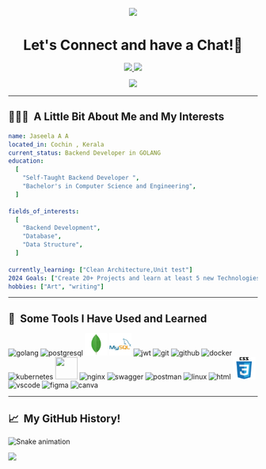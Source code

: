<p align="center">
  <img src="//capsule-render.vercel.app/api?type=waving&color=gradient&text=Hello!&height=100&section=header"/>
</p>

<h1 align="center">
  Let's Connect and have a Chat!💬
</h1>

<p align="center">

<a href="https://www.linkedin.com/in/jaseela-a-a-312439241"> 
  <img height="50" src="https://user-images.githubusercontent.com/46517096/166973395-19676cd8-f8ec-4abf-83ff-da8243505b82.png"/>
</a>

<a href="https://www.instagram.com/_jaseel_a_ali_/">
  <img height="50" src="https://user-images.githubusercontent.com/46517096/166974368-9798f39f-1f46-499c-b14e-81f0a3f83a06.png"/>
</a>
</p>

<p align="center">
  <img src= "https://i.pinimg.com/originals/ba/76/ef/ba76ef5073422254cdd76038a817875c--gif-cool-anime-fight.jpg">
</p>

---

<h2> 👨🏻‍💻 &nbsp;A Little Bit About Me and My Interests</h2>

```yaml
name: Jaseela A A 
located_in: Cochin , Kerala
current_status: Backend Developer in GOLANG
education:
  [
    "Self-Taught Backend Developer ",
    "Bachelor's in Computer Science and Engineering",
  ]

fields_of_interests:
  [
    "Backend Development",
    "Database",
    "Data Structure",
  ]
  
currently_learning: ["Clean Architecture,Unit test"]
2024 Goals: ["Create 20+ Projects and learn at least 5 new Technologies."]
hobbies: ["Art", "writing"]
```
  
---  
  
<h2> 🚀 &nbsp;Some Tools I Have Used and Learned</h2>
<p align="left">
  <img src="https://cdn.jsdelivr.net/gh/devicons/devicon/icons/go/go-original.svg" alt="golang" width="45" height="45"/>
   <img src="https://upload.wikimedia.org/wikipedia/commons/2/29/Postgresql_elephant.svg" alt="postgresql" width="45" height="45"/>
<img src="https://raw.githubusercontent.com/devicons/devicon/master/icons/mongodb/mongodb-original.svg" alt="mongodb" width="45" height="45" />
<img src="https://raw.githubusercontent.com/devicons/devicon/master/icons/mysql/mysql-original-wordmark.svg" alt="mysql" width="45" height="45" />
 <img src="https://jwt.io/img/logo-asset.svg" alt="jwt" width="45" height="45"/>
  <img src="https://cdn.jsdelivr.net/gh/devicons/devicon/icons/git/git-original.svg" alt="git" width="45" height="45"/>
   <img src="https://cdn.jsdelivr.net/gh/devicons/devicon/icons/github/github-original.svg" alt="github" width="45" height="45"/>
<img src="https://cdn.jsdelivr.net/gh/devicons/devicon/icons/docker/docker-original.svg" alt="docker" width="45" height="45"/>
<img src="https://cdn.jsdelivr.net/gh/devicons/devicon/icons/kubernetes/kubernetes-plain.svg" alt="kubernetes" width="45" height="45"/>
<img src="https://cdn.jsdelivr.net/gh/devicons/devicon/icons/amazonwebservices/amazonwebservices-plain-wordmark.svg" width="45" height="45"/>
  <img src="https://cdn.jsdelivr.net/gh/devicons/devicon/icons/nginx/nginx-original.svg" alt="nginx" width="45" height="45"/>       
 <img src="https://upload.wikimedia.org/wikipedia/commons/a/ab/Swagger-logo.png" alt="swagger" width="45" height="45"/>
 <img src="https://community.developer.visa.com/t5/image/serverpage/image-id/851i991A3CA8A20BFAA3/image-dimensions/136x136?v=v2" alt="postman" width="45" height="45"/> 
<img src="https://cdn.jsdelivr.net/gh/devicons/devicon/icons/linux/linux-original.svg" alt="linux" width="45" height="45"/>       
<img src="https://cdn.jsdelivr.net/gh/devicons/devicon/icons/html5/html5-original.svg" alt="html" width="45" height="45"/>
<img src="https://raw.githubusercontent.com/devicons/devicon/master/icons/css3/css3-original-wordmark.svg" alt="css3" width="45" height="45" />
  <img src="https://cdn.jsdelivr.net/gh/devicons/devicon/icons/vscode/vscode-original.svg" alt="vscode" width="45" height="45"/>
<img src="https://cdn.jsdelivr.net/gh/devicons/devicon/icons/figma/figma-original.svg" alt="figma" width="45" height="45"/>   
 <img src="https://cdn.jsdelivr.net/gh/devicons/devicon/icons/canva/canva-original.svg" alt="canva" width="45" height="45"/>

</p>

---

<h2> 📈 &nbsp;My GitHub History!</h2>

![Snake animation](https://github.com/thepiyushmalhotra/thepiyushmalhotra/blob/output/github-contribution-grid-snake.svg)
  
<p align="left">
  <img src="https://capsule-render.vercel.app/api?type=waving&color=gradient&height=100&section=footer"/>
</p>
